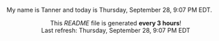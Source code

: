 My name is Tanner and today is Thursday, September 28, 9:07 PM EDT.

<p align="center">This <i>README</i> file is generated <b>every 3 hours</b>!</br>Last refresh: Thursday, September 28, 9:07 PM EDT<br /></p>
